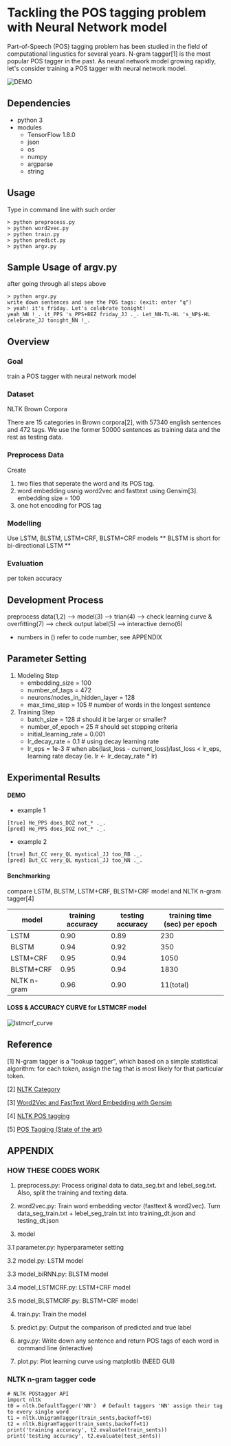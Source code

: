 # Tackling the POS tagging problem with Neural Network model 

Part-of-Speech (POS) tagging problem has been studied in the field of computational lingustics for several years. N-gram tagger[1] is the most popular POS tagger in the past. As neural network model growing rapidly, let's consider training a POS tagger with neural network model.

![DEMO](https://media.giphy.com/media/5b5H6PUkrUWP3OCBVT/giphy.gif)

## Dependencies
* python 3
* modules
    * TensorFlow 1.8.0
    * json
    * os
    * numpy
    * argparse
    * string

## Usage
Type in command line with such order
```
> python preprocess.py
> python word2vec.py
> python train.py
> python predict.py
> python argv.py
```

## Sample Usage of argv.py 
after going through all steps above
```
> python argv.py
write down sentences and see the POS tags: (exit: enter "q")
> yeah! it's friday. Let's celebrate tonight!
yeah_NN !_. it_PPS 's_PPS+BEZ friday_JJ ._. Let_NN-TL-HL 's_NP$-HL celebrate_JJ tonight_NN !_.
```

## Overview

### Goal
train a POS tagger with neural network model

### Dataset
NLTK Brown Corpora

There are 15 categories in Brown corpora[2], with 57340 english sentences and 472 tags.
We use the former 50000 sentences as training data and the rest as testing data.

### Preprocess Data
Create 
1. two files that seperate the word and its POS tag.
2. word embedding usnig word2vec and fasttext using Gensim[3]. embedding size = 100
3. one hot encoding for POS tag 

### Modelling
Use LSTM, BLSTM, LSTM+CRF, BLSTM+CRF models
** BLSTM is short for bi-directional LSTM **

### Evaluation
per token accuracy


## Development Process

preprocess data(1,2) --> model(3) --> trian(4) --> check learning curve & overfitting(7) --> check output label(5) --> interactive demo(6)

* numbers in () refer to code number, see APPENDIX


## Parameter Setting
1. Modeling Step
    * embedding_size = 100
    * number_of_tags = 472
    * neurons/nodes_in_hidden_layer = 128
    * max_time_step = 105 # number of words in the longest sentence
2. Training Step
    * batch_size = 128 # should it be larger or smaller?
    * number_of_epoch = 25  # should set stopping criteria
    * initial_learning_rate = 0.001
    * lr_decay_rate = 0.1 # using decay learning rate
    * lr_eps = 1e-3 # when abs(last_loss - current_loss)/last_loss < lr_eps, learning rate decay 
    (ie. lr <- lr_decay_rate * lr)


## Experimental Results

#### DEMO
* example 1
```
[true] He_PPS does_DOZ not_* ._. 
[pred] He_PPS does_DOZ not_* ._.
```    
* example 2
```
[true] But_CC very_QL mystical_JJ too_RB ._. 
[pred] But_CC very_QL mystical_JJ too_NN ._. 
```


#### Benchmarking

compare LSTM, BLSTM, LSTM+CRF, BLSTM+CRF model and NLTK n-gram tagger[4]


|   model   | training accuracy | testing accuracy | training time (sec) per epoch|
| --------- | ----------------- | ---------------- | ---------------------------- |
|LSTM       |     0.90          |      0.89        |          230                 |
|BLSTM      |     0.94          |      0.92        |          350                 |
|LSTM+CRF   |     0.95          |      0.94        |         1050                 |
|BLSTM+CRF  |     0.95          |      0.94        |         1830                 |
|NLTK n-gram|     0.96          |      0.90        |           11(total)          |


#### LOSS & ACCURACY CURVE for LSTMCRF model
![lstmcrf_curve](https://i.imgur.com/qkJiwaa.png)


## Reference

[1] N-gram tagger is a "lookup tagger", which based on a simple statistical algorithm: for each token, assign the tag that is most likely for that particular token.

[2] [NLTK Category]( https://www.nltk.org/book/ch02.html )

[3] [Word2Vec and FastText Word Embedding with Gensim]( https://towardsdatascience.com/word-embedding-with-word2vec-and-fasttext-a209c1d3e12c )

[4] [NLTK POS tagging]( https://www.nltk.org/book/ch05.html )

[5] [POS Tagging (State of the art)]( https://aclweb.org/aclwiki/POS_Tagging_(State_of_the_art) )



## APPENDIX

### HOW THESE CODES WORK
1. preprocess.py: Process original data to data_seg.txt and lebel_seg.txt. Also, split the training and texting data.

2. word2vec.py: Train word embedding vector (fasttext & word2vec). Turn data_seg_train.txt + lebel_seg_train.txt into training_dt.json and testing_dt.json

3. model

3.1 parameter.py: hyperparameter setting

3.2 model.py: LSTM model

3.3 model_biRNN.py: BLSTM model

3.4 model_LSTMCRF.py: LSTM+CRF model

3.5 model_BLSTMCRF.py: BLSTM+CRF model

4. train.py: Train the model

5. predict.py: Output the comparison of predicted and true label

6. argv.py: Write down any sentence and return POS tags of each word in command line (interactive)

7. plot.py: Plot learning curve using matplotlib (NEED GUI)

### NLTK n-gram tagger code
```
# NLTK POStagger API
import nltk
t0 = nltk.DefaultTagger('NN')  # Default taggers 'NN' assign their tag to every single word
t1 = nltk.UnigramTagger(train_sents,backoff=t0)
t2 = nltk.BigramTagger(train_sents,backoff=t1)  
print('training accuracy', t2.evaluate(train_sents))
print('testing accuracy', t2.evaluate(test_sents))
```

